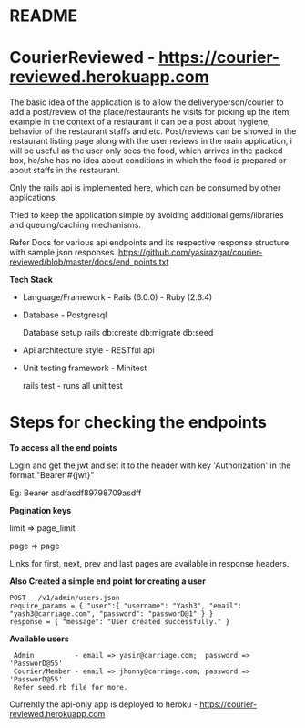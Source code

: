 # README

# CourierReviewed -  https://courier-reviewed.herokuapp.com

The basic idea of the application is to allow the deliveryperson/courier to add a post/review of the place/restaurants he visits for picking up the item, example in the context of a restaurant it can be a post about hygiene, behavior of the restaurant staffs and etc. 
Post/reviews can be showed in the restaurant listing page along with the user reviews in the main application, i will be useful as the user only sees the food, which arrives in the packed box, he/she has no idea about conditions in which the food is prepared or about staffs in the restaurant.


Only the rails api is implemented here, which can be consumed by other applications.

Tried to keep the application simple by avoiding additional gems/libraries and queuing/caching mechanisms. 

Refer Docs for various api endpoints and its respective response structure with sample json responses.
https://github.com/yasirazgar/courier-reviewed/blob/master/docs/end_points.txt

**Tech Stack**
  
  *  Language/Framework - Rails (6.0.0) - Ruby (2.6.4)
  
  *  Database - Postgresql
  
     Database setup rails db:create db:migrate db:seed 
     
  *  Api architecture style - RESTful api
  
  *  Unit testing framework - Minitest
  
     rails test - runs all unit test


# Steps for checking the endpoints

**To access all the end points**

Login and get the jwt and set it to the header with key 'Authorization' in the format "Bearer #{jwt}"

Eg: Bearer asdfasdf89798709asdff


**Pagination keys**

limit => page_limit

page => page

Links for first, next, prev and last pages are available in response headers.

**Also Created a simple end point for creating a user**

    POST   /v1/admin/users.json
    require_params = { "user":{ "username": "Yash3", "email": "yash3@carriage.com", "password": "passworD@1" } }
    response = { "message": "User created successfully." }

**Available users**

     Admin          - email => yasir@carriage.com;  password => 'PassworD@55'
     Courier/Member - email => jhonny@carriage.com; password => 'PassworD@55'
     Refer seed.rb file for more.


Currently the api-only app is deployed to heroku - https://courier-reviewed.herokuapp.com
